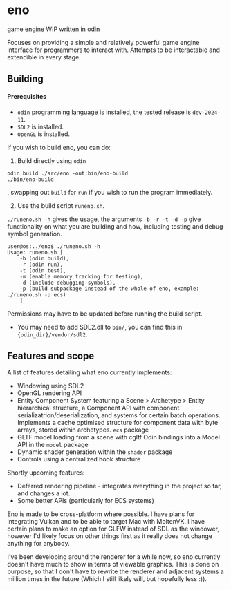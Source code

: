 # eno
game engine WIP written in odin

Focuses on providing a simple and relatively powerful game engine interface for programmers to interact with.
Attempts to be interactable and extendible in every stage.

## Building

#### Prerequisites
- `odin` programming language is installed, the tested release is `dev-2024-11`.
- `SDL2` is installed.
- `OpenGL` is installed.

If you wish to build eno, you can do:

1. Build directly using `odin`
```
odin build ./src/eno -out:bin/eno-build
./bin/eno-build
```
, swapping out `build` for `run` if you wish to run the program immediately.

2. Use the build script `runeno.sh`.

`./runeno.sh -h` gives the usage, the arguments `-b -r -t -d -p` give functionality on what you are building and how, including testing and debug symbol generation.
```
user@os:../eno$ ./runeno.sh -h
Usage: runeno.sh [
    -b (odin build), 
    -r (odin run), 
    -t (odin test), 
    -m (enable memory tracking for testing),
    -d (include debugging symbols), 
    -p (build subpackage instead of the whole of eno, example: ./runeno.sh -p ecs)
    ]
```
Permissions may have to be updated before running the build script.

* You may need to add SDL2.dll to `bin/`, you can find this in `{odin_dir}/vendor/sdl2`.

## Features and scope
A list of features detailing what eno currently implements:

- Windowing using SDL2
- OpenGL rendering API
- Entity Component System featuring a Scene > Archetype > Entity hierarchical structure, a Component API with component serializatrion/deserialization, and systems for certain batch operations. Implements a cache optimised structure for component data with byte arrays, stored within archetypes. `ecs` package
- GLTF model loading from a scene with cgltf Odin bindings into a Model API in the `model` package
- Dynamic shader generation within the `shader` package
- Controls using a centralized hook structure

Shortly upcoming features:
- Deferred rendering pipeline - integrates everything in the project so far, and changes a lot.
- Some better APIs (particularly for ECS systems)

Eno is made to be cross-platform where possible. I have plans for integrating Vulkan and to be able to target Mac with MoltenVK.
I have certain plans to make an option for GLFW instead of SDL as the windower, however I'd likely focus on other things first as it really does not change anything for anybody.

I've been developing around the renderer for a while now, so eno currently doesn't have much to show in terms of viewable graphics. This is done on purpose, so that I don't have to rewrite the renderer and adjacent systems a million times in the future (Which I still likely will, but hopefully less :)).
